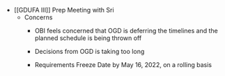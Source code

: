 - [[GDUFA III]] Prep Meeting with Sri
	 - Concerns
		 - OBI feels concerned that OGD is deferring the timelines and the planned schedule is being thrown off

		 - Decisions from OGD is taking too long

		 - Requirements Freeze Date by May 16, 2022, on a rolling basis
